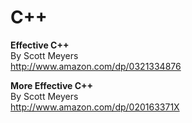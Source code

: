 # C++

**Effective C++**  
By Scott Meyers  
http://www.amazon.com/dp/0321334876

**More Effective C++**  
By Scott Meyers  
http://www.amazon.com/dp/020163371X


